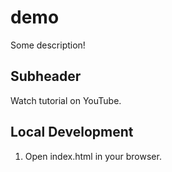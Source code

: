 # demo

Some description!

## Subheader

Watch tutorial on YouTube.

## Local Development

1. Open index.html in your browser.